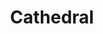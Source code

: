 ---
title: Cathedral
category: '#3d'
link: https://www.behance.net/gallery/157122647/Cathedral
order: 6
main: true
size: normal
contrast: false
image: /img/cathedral.webp
---
